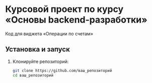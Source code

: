 # Курсовой проект по курсу «Основы backend-разработки»

Код для виджета «Операции по счетам»

## Установка и запуск

1. Клонируйте репозиторий:
   ```bash
   git clone https://github.com/ваш_репозиторий
   cd ваш_репозиторий

